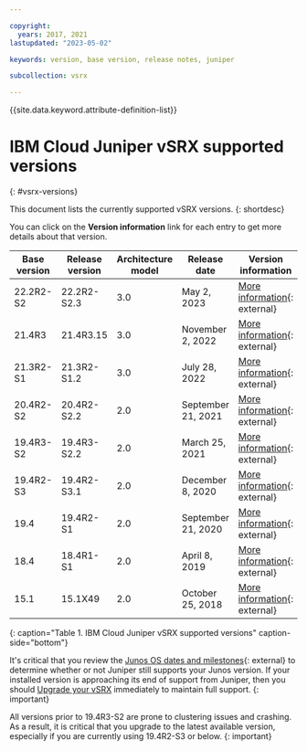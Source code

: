```yaml
---

copyright:
  years: 2017, 2021
lastupdated: "2023-05-02"

keywords: version, base version, release notes, juniper

subcollection: vsrx

---
```


{{site.data.keyword.attribute-definition-list}}

# IBM Cloud Juniper vSRX supported versions
{: #vsrx-versions}

This document lists the currently supported vSRX versions.
{: shortdesc}

You can click on the **Version information** link for each entry to get more details about that version.

| Base version | Release version | Architecture model | Release date | Version information |
| --- | --- | --- | --- | --- |
| 22.2R2-S2 | 22.2R2-S2.3 | 3.0 | May 2, 2023 | [More information](https://supportportal.juniper.net/s/article/22-2R2-S2-SRN?language=en_US){: external} |
| 21.4R3 | 21.4R3.15 | 3.0 | November 2, 2022 | [More information](https://www.juniper.net/documentation/us/en/software/junos/release-notes/21.4/junos-release-notes-21.4r3/topics/concept/vsrx-release-notes.html){: external} |
| 21.3R2-S1 | 21.3R2-S1.2 | 3.0 | July 28, 2022 | [More information](https://supportportal.juniper.net/s/article/21-3R2-S1-Software-Release-Notification-for-JUNOS-Software-Version-21-3R2-S1?language=en_US){: external} |
| 20.4R2-S2 | 20.4R2-S2.2 | 2.0 | September 21, 2021 | [More information](https://kb.juniper.net/InfoCenter/index?page=content&id=TSB18161){: external} |
| 19.4R3-S2 | 19.4R3-S2.2 | 2.0 | March 25, 2021 | [More information](https://kb.juniper.net/InfoCenter/index?page=content&id=TSB17993){: external} |
| 19.4R2-S3 | 19.4R2-S3.1 | 2.0 | December 8, 2020 | [More information](https://kb.juniper.net/InfoCenter/index?page=content&id=TSB17918){: external} |
| 19.4 | 19.4R2-S1 | 2.0 | September 21, 2020 | [More information](https://kb.juniper.net/InfoCenter/index?page=content&id=TSB17827&actp=METADATA){: external} |
| 18.4 | 18.4R1-S1 | 2.0 | April 8, 2019 | [More information](https://kb.juniper.net/InfoCenter/index?page=content&id=TSB17520&actp=METADATA){: external} |
| 15.1 | 15.1X49 | 2.0 | October 25, 2018 | [More information](https://www.juniper.net/documentation/en_US/junos/information-products/topic-collections/release-notes/15.1x49-d120/junos-release-notes-15.1X49-D120.pdf){: external} |
{: caption="Table 1. IBM Cloud Juniper vSRX supported versions" caption-side="bottom"}

It's critical that you review the [Junos OS dates and milestones](https://support.juniper.net/support/eol/software/junos/){: external} to determine whether or not Juniper still supports your Junos version. If your installed version is approaching its end of support from Juniper, then you should [Upgrade your vSRX](/docs/vsrx?topic=vsrx-upgrading-the-vsrx) immediately to maintain full support.
{: important}

All versions prior to 19.4R3-S2 are prone to clustering issues and crashing. As a result, it is critical that you upgrade to the latest available version, especially if you are currently using 19.4R2-S3 or below.
{: important}


